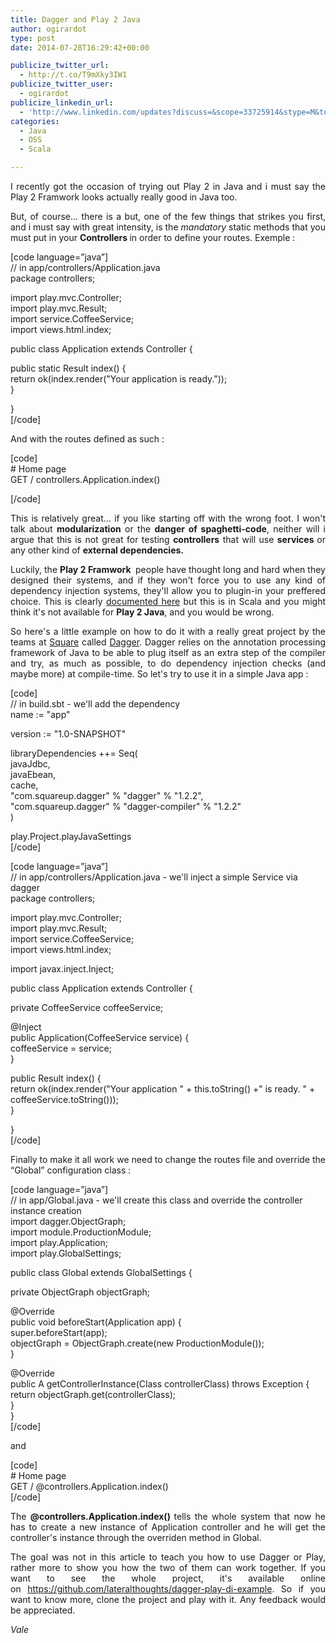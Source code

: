 ```yaml
---
title: Dagger and Play 2 Java
author: ogirardot
type: post
date: 2014-07-28T16:29:42+00:00

publicize_twitter_url:
  - http://t.co/T9mXky3IW1
publicize_twitter_user:
  - ogirardot
publicize_linkedin_url:
  - 'http://www.linkedin.com/updates?discuss=&scope=33725914&stype=M&topic=5899561138638594048&type=U&a=vxfo'
categories:
  - Java
  - OSS
  - Scala

---
```

<!--more-->
<p style="text-align:justify;">
  I recently got the occasion of trying out Play 2 in Java and i must say the Play 2 Framwork looks actually really good in Java too.
</p>

<p style="text-align:justify;">
  But, of course... there is a but, one of the few things that strikes you first, and i must say with great intensity, is the <em>mandatory</em> static methods that you must put in your <strong>Controllers </strong>in order to define your routes. Exemple :
</p>

[code language=&#8221;java&#8221;]  
// in app/controllers/Application.java  
package controllers;

import play.mvc.Controller;  
import play.mvc.Result;  
import service.CoffeeService;  
import views.html.index;

public class Application extends Controller {

public static Result index() {  
return ok(index.render("Your application is ready."));  
}

}  
[/code]

<p style="text-align:justify;">
  And with the routes defined as such :
</p>

[code]  
\# Home page  
GET / controllers.Application.index()

[/code]

<p style="text-align:justify;">
  This is relatively great... if you like starting off with the wrong foot. I won't talk about <strong>modularization</strong> or the <strong>danger of spaghetti-code</strong>, neither will i argue that this is not great for testing <strong>controllers</strong> that will use <strong>services </strong>or any other kind of <b>external dependencies.</b>
</p>

<p style="text-align:justify;">
  Luckily, the <strong>Play 2 Framwork </strong> people have thought long and hard when they designed their systems, and if they won't force you to use any kind of dependency injection systems, they'll allow you to plugin-in your preffered choice. This is clearly <a title="Dependency Injection in Scala with Play2 " href="http://www.playframework.com/documentation/latest/ScalaDependencyInjection" target="_blank">documented here</a> but this is in Scala and you might think it's not available for <strong>Play 2 Java</strong>, and you would be wrong.
</p>

<p style="text-align:justify;">
  So here's a little example on how to do it with a really great project by the teams at <a title="Square" href="http://squareup.com" target="_blank">Square</a> called <a href="http://square.github.io/dagger/" target="_blank">Dagger</a>. Dagger relies on the annotation processing framework of Java to be able to plug itself as an extra step of the compiler and try, as much as possible, to do dependency injection checks (and maybe more) at compile-time. So let's try to use it in a simple Java app :
</p>

[code]  
// in build.sbt - we'll add the dependency  
name := "app"

version := "1.0-SNAPSHOT"

libraryDependencies ++= Seq(  
javaJdbc,  
javaEbean,  
cache,  
"com.squareup.dagger" % "dagger" % "1.2.2",  
"com.squareup.dagger" % "dagger-compiler" % "1.2.2"  
)

play.Project.playJavaSettings  
[/code]

[code language=&#8221;java&#8221;]  
// in app/controllers/Application.java - we'll inject a simple Service via dagger  
package controllers;

import play.mvc.Controller;  
import play.mvc.Result;  
import service.CoffeeService;  
import views.html.index;

import javax.inject.Inject;

public class Application extends Controller {

private CoffeeService coffeeService;

@Inject  
public Application(CoffeeService service) {  
coffeeService = service;  
}

public Result index() {  
return ok(index.render("Your application " + this.toString() +" is ready. " + coffeeService.toString()));  
}

}  
[/code]

<p style="text-align:justify;">
  Finally to make it all work we need to change the routes file and override the &#8220;Global&#8221; configuration class :
</p>

[code language=&#8221;java&#8221;]  
// in app/Global.java - we'll create this class and override the controller instance creation  
import dagger.ObjectGraph;  
import module.ProductionModule;  
import play.Application;  
import play.GlobalSettings;

public class Global extends GlobalSettings {

private ObjectGraph objectGraph;

@Override  
public void beforeStart(Application app) {  
super.beforeStart(app);  
objectGraph = ObjectGraph.create(new ProductionModule());  
}

@Override  
public <A> A getControllerInstance(Class<A> controllerClass) throws Exception {  
return objectGraph.get(controllerClass);  
}  
}  
[/code]

<p style="text-align:justify;">
  and
</p>

[code]  
\# Home page  
GET / @controllers.Application.index()  
[/code]

<p style="text-align:justify;">
  The <strong>@controllers.Application.index() </strong>tells the whole system that now he has to create a new instance of Application controller and he will get the controller's instance through the overriden method in Global.
</p>

<p style="text-align:justify;">
  The goal was not in this article to teach you how to use Dagger or Play, rather more to show you how the two of them can work together. If you want to see the whole project, it's available online on <a href="https://github.com/lateralthoughts/dagger-play-di-example" target="_blank">https://github.com/lateralthoughts/dagger-play-di-example</a>. So if you want to know more, clone the project and play with it. Any feedback would be appreciated.
</p>

<p style="text-align:justify;">
  <em>Vale</em>
</p>
